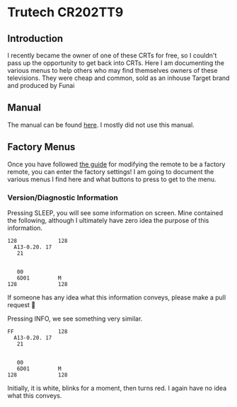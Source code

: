 # Trutech CR202TT9

## Introduction

I recently became the owner of one of these CRTs for free, so I couldn't pass up the opportunity to get back into CRTs. Here I am documenting the various menus to help others who may find themselves owners of these televisions. They were cheap and common, sold as an inhouse Target brand and produced by Funai

## Manual

The manual can be found [here](https://www.manualslib.com/manual/479694/Trutech-Cr202tt9.html). I mostly did not use this manual.

## Factory Menus

Once you have followed [the guide](MODIFYING.md) for modifying the remote to be a factory remote, you can enter the factory settings! I am going to document the various menus I find here and what buttons to press to get to the menu.

### Version/Diagnostic Information

Pressing SLEEP, you will see some information on screen. Mine contained the following, although I ultimately have zero idea the purpose of this information.

```
128             128
  A13-0.20. 17
   21
   
   
   00
   6D01         M
128             128
```

If someone has any idea what this information conveys, please make a pull request 🙂

Pressing INFO, we see something very similar.

```
FF              128
  A13-0.20. 17
   21
   
   
   00
   6D01         M
128             128
```

Initially, it is white, blinks for a moment, then turns red. I again have no idea what this conveys.
